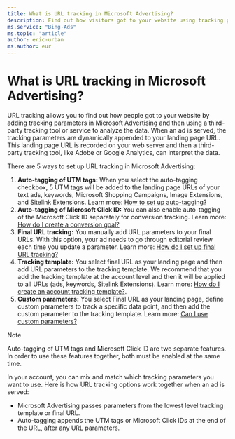```yaml
---
title: What is URL tracking in Microsoft Advertising?
description: Find out how visitors got to your website using tracking parameters and a third-party tracking tool. There are four different ways to set up tracking in Microsoft Advertising.
ms.service: "Bing-Ads"
ms.topic: "article"
author: eric-urban
ms.author: eur
---
```


# What is URL tracking in Microsoft Advertising?

URL tracking allows you to find out how people got to your website by adding tracking parameters in Microsoft Advertising and then using a third-party tracking tool or service to analyze the data. When an ad is served, the tracking parameters are dynamically appended to your landing page URL. This landing page URL is recorded on your web server and then a third-party tracking tool, like Adobe or Google Analytics, can interpret the data.

There are 5 ways to set up URL tracking in Microsoft Advertising:

1. **Auto-tagging of UTM tags:**  When you select the auto-tagging checkbox, 5 UTM tags will be added to the landing page URLs of your text ads, keywords, Microsoft Shopping Campaigns, Image Extensions, and Sitelink Extensions. Learn more: [How to set up auto-tagging?](./hlp_BA_CONC_AutoTag.md)
1. **Auto-tagging of Microsoft Click ID:**  You can also enable auto-tagging of the Microsoft Click ID separately for conversion tracking. Learn more: [How do I create a conversion goal? ](./hlp_BA_PROC_UETv2CreateGoal.md)
1. **Final URL tracking:**  You manually add URL parameters to your final URLs. With this option, your ad needs to go through editorial review each time you update a parameter. Learn more: [How do I set up final URL tracking?](./hlp_BA_CONC_GoogleAnalytics.md)
1. **Tracking template:**  You select final URL as your landing page and then add URL parameters to the tracking template. We recommend that you add the tracking template at the account level and then it will be applied to all URLs (ads, keywords, Sitelink Extensions). Learn more: [How do I create an account tracking template?](./hlp_BA_CONC_UpgradeURL_TrackTemplateGlobalParam.md).
1. **Custom parameters:**   You select Final URL as your landing page, define custom parameters to track a specific data point, and then add the custom parameter to the tracking template. Learn more: [Can I use custom parameters?](./hlp_BA_CONC_UpgradeURL_TrackTemplateCustomParam.md)

> [!NOTE]
> Auto-tagging of UTM tags and Microsoft Click ID are two separate features. In order to use these features together, both must be enabled at the same time.

In your account, you can mix and match which tracking parameters you want to use. Here is how URL tracking options work together when an ad is served:

- Microsoft Advertising passes parameters from the lowest level tracking template or final URL.
- Auto-tagging appends the UTM tags or Microsoft Click IDs at the end of the URL, after any URL parameters.


